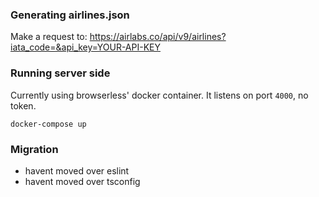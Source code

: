 ### Generating airlines.json
Make a request to: https://airlabs.co/api/v9/airlines?iata_code=&api_key=YOUR-API-KEY

### Running server side

Currently using browserless' docker container. It listens on port `4000`, no token.

```shell
docker-compose up
```

### Migration

- havent moved over eslint
- havent moved over tsconfig
